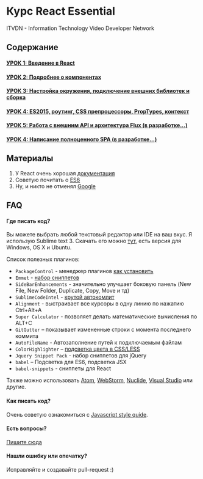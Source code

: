 # Курс React Essential
ITVDN - Information Technology Video Developer Network

## Содержание

#### [УРОК 1: Введение в React](/01-introduction-to-react)
#### [УРОК 2: Подробнее о компонентах](/02-deep-in-components)
#### [УРОК 3: Настройка окружения, подключение внешних библиотек и сборка](/03-environment)
#### [УРОК 4: ES2015, роутинг, CSS препроцессоры, PropTypes, контекст](/04-routing-and-es6)
#### [УРОК 5: Работа с внешним API и архитектура Flux (в разработке...)]()
#### [УРОК 4: Написание полноценного SPA (в разработке...)]()

## Материалы

1. У React очень хорошая [документация](http://facebook.github.io/react/docs/getting-started.html)
2. Советую почитать о [ES6](https://github.com/lukehoban/es6features#readme)
3. Ну, и никто не отменял [Google](https://www.google.com.ua/)

## FAQ

#### Где писать код?

Вы можете выбрать любой текстовый редактор или IDE на ваш вкус. Я использую Sublime text 3. Скачать его можно [тут](http://www.sublimetext.com/3), есть версия для Windows, OS X и Ubuntu.

Список полезных плагинов:
 - ```PackageControl``` - менеджер плагинов [как установить](https://packagecontrol.io/installation)
 - ```Emmet``` - [набор сниппетов](https://packagecontrol.io/packages/Emmet)
 - ```SideBarEnhancements``` - значительно улучшает боковую панель (New File, New Folder, Duplicate, Copy, Move и тд)
 - ```SublimeCodeIntel``` - [крутой автокомлит](http://sublimecodeintel.github.io/SublimeCodeIntel/)
 - ```Alignment``` - выстраивает все курсоры в одну линию по нажатию Ctrl+Alt+A
 - ```Super Calculator``` - позволяет делать математические вычисления по ALT+C
 - ```GitGutter``` – показывает измененные строки с момента последнего коммита
 - ```AutoFileName``` - Автозаполнение путей к подключаемым файлам
 - ```ColorHighlighter``` – [подсветка цвета в CSS/LESS](https://github.com/Monnoroch/ColorHighlighter)
 - ```Jquery Snippet Pack``` - набор сниппетов для jQuery
 - ```babel``` – Подсветка для ES6, подсветка JSX
 - ```babel-snippets``` - сниппеты для React

Также можно использовать [Atom](https://atom.io/), [WebStorm](https://www.jetbrains.com/webstorm/), [Nuclide](http://nuclide.io/), [Visual Studio](https://www.visualstudio.com/) или другие.

#### Как писать код?

Очень советую ознакомиться с [Javascript style quide](https://github.com/airbnb/javascript).

#### Есть вопросы?

[Пишите сюда](https://github.com/krambertech/react-essential-course/issues/new)

#### Нашли ошибку или опечатку?

Исправляйте и создавайте pull-request :)
